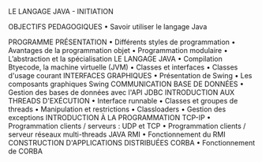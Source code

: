 LE LANGAGE JAVA - INITIATION

OBJECTIFS PEDAGOGIQUES
• 	Savoir utiliser le langage Java

PROGRAMME
PRÉSENTATION
•	  Différents styles de programmation
• 	Avantages de la programmation objet
• 	Programmation modulaire
• 	L’abstraction et la spécialisation
LE LANGAGE JAVA
• 	Compilation Btyecode, la machine virtuelle (JVM)
• 	Classes et interfaces
• 	Classes d'usage courant
INTERFACES GRAPHIQUES
• 	Présentation de Swing
• 	Les composants graphiques Swing
COMMUNICATION BASE DE DONNÉES
• 	Gestion des bases de données avec l'API JDBC
INTRODUCTION AUX THREADS D'EXÉCUTION
• 	Interface runnable
• 	Classes et groupes de threads
• 	Manipulation et restrictions
• 	Classloaders
• 	Gestion des exceptions
INTRODUCTION À LA PROGRAMMATION TCP-IP
• 	Programmation clients / serveurs : UDP et TCP
• 	Programmation clients / serveur réseaux multi-threads
JAVA RMI
• 	Fonctionnement du RMI
CONSTRUCTION D'APPLICATIONS DISTRIBUÉES CORBA
• 	Fonctionnement de CORBA

